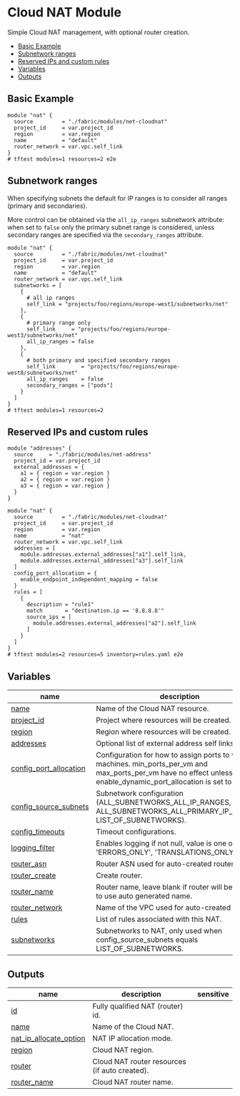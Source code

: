 # Cloud NAT Module

Simple Cloud NAT management, with optional router creation.

<!-- BEGIN TOC -->
- [Basic Example](#basic-example)
- [Subnetwork ranges](#subnetwork-ranges)
- [Reserved IPs and custom rules](#reserved-ips-and-custom-rules)
- [Variables](#variables)
- [Outputs](#outputs)
<!-- END TOC -->

## Basic Example

```hcl
module "nat" {
  source         = "./fabric/modules/net-cloudnat"
  project_id     = var.project_id
  region         = var.region
  name           = "default"
  router_network = var.vpc.self_link
}
# tftest modules=1 resources=2 e2e
```

## Subnetwork ranges

When specifying subnets the default for IP ranges is to consider all ranges (primary and secondaries).

More control can be obtained via the `all_ip_ranges` subnetwork attribute: when set to `false` only the primary subnet range is considered, unless secondary ranges are specified via the `secondary_ranges` attribute.

```hcl
module "nat" {
  source         = "./fabric/modules/net-cloudnat"
  project_id     = var.project_id
  region         = var.region
  name           = "default"
  router_network = var.vpc.self_link
  subnetworks = [
    {
      # all ip ranges
      self_link = "projects/foo/regions/europe-west1/subnetworks/net"
    },
    {
      # primary range only
      self_link     = "projects/foo/regions/europe-west3/subnetworks/net"
      all_ip_ranges = false
    },
    {
      # both primary and specified secondary ranges
      self_link        = "projects/foo/regions/europe-west8/subnetworks/net"
      all_ip_ranges    = false
      secondary_ranges = ["pods"]
    }
  ]
}
# tftest modules=1 resources=2
```

## Reserved IPs and custom rules

```hcl
module "addresses" {
  source     = "./fabric/modules/net-address"
  project_id = var.project_id
  external_addresses = {
    a1 = { region = var.region }
    a2 = { region = var.region }
    a3 = { region = var.region }
  }
}

module "nat" {
  source         = "./fabric/modules/net-cloudnat"
  project_id     = var.project_id
  region         = var.region
  name           = "nat"
  router_network = var.vpc.self_link
  addresses = [
    module.addresses.external_addresses["a1"].self_link,
    module.addresses.external_addresses["a3"].self_link
  ]
  config_port_allocation = {
    enable_endpoint_independent_mapping = false
  }
  rules = [
    {
      description = "rule1"
      match       = "destination.ip == '8.8.8.8'"
      source_ips = [
        module.addresses.external_addresses["a2"].self_link
      ]
    }
  ]
}
# tftest modules=2 resources=5 inventory=rules.yaml e2e
```
<!-- BEGIN TFDOC -->
## Variables

| name | description | type | required | default |
|---|---|:---:|:---:|:---:|
| [name](variables.tf#L64) | Name of the Cloud NAT resource. | <code>string</code> | ✓ |  |
| [project_id](variables.tf#L69) | Project where resources will be created. | <code>string</code> | ✓ |  |
| [region](variables.tf#L74) | Region where resources will be created. | <code>string</code> | ✓ |  |
| [addresses](variables.tf#L17) | Optional list of external address self links. | <code>list&#40;string&#41;</code> |  | <code>&#91;&#93;</code> |
| [config_port_allocation](variables.tf#L23) | Configuration for how to assign ports to virtual machines. min_ports_per_vm and max_ports_per_vm have no effect unless enable_dynamic_port_allocation is set to 'true'. | <code title="object&#40;&#123;&#10;  enable_endpoint_independent_mapping &#61; optional&#40;bool, true&#41;&#10;  enable_dynamic_port_allocation      &#61; optional&#40;bool, false&#41;&#10;  min_ports_per_vm                    &#61; optional&#40;number, 64&#41;&#10;  max_ports_per_vm                    &#61; optional&#40;number, 65536&#41;&#10;&#125;&#41;">object&#40;&#123;&#8230;&#125;&#41;</code> |  | <code>&#123;&#125;</code> |
| [config_source_subnets](variables.tf#L39) | Subnetwork configuration (ALL_SUBNETWORKS_ALL_IP_RANGES, ALL_SUBNETWORKS_ALL_PRIMARY_IP_RANGES, LIST_OF_SUBNETWORKS). | <code>string</code> |  | <code>&#34;ALL_SUBNETWORKS_ALL_IP_RANGES&#34;</code> |
| [config_timeouts](variables.tf#L45) | Timeout configurations. | <code title="object&#40;&#123;&#10;  icmp            &#61; optional&#40;number, 30&#41;&#10;  tcp_established &#61; optional&#40;number, 1200&#41;&#10;  tcp_time_wait   &#61; optional&#40;number, 120&#41;&#10;  tcp_transitory  &#61; optional&#40;number, 30&#41;&#10;  udp             &#61; optional&#40;number, 30&#41;&#10;&#125;&#41;">object&#40;&#123;&#8230;&#125;&#41;</code> |  | <code>&#123;&#125;</code> |
| [logging_filter](variables.tf#L58) | Enables logging if not null, value is one of 'ERRORS_ONLY', 'TRANSLATIONS_ONLY', 'ALL'. | <code>string</code> |  | <code>null</code> |
| [router_asn](variables.tf#L79) | Router ASN used for auto-created router. | <code>number</code> |  | <code>null</code> |
| [router_create](variables.tf#L85) | Create router. | <code>bool</code> |  | <code>true</code> |
| [router_name](variables.tf#L91) | Router name, leave blank if router will be created to use auto generated name. | <code>string</code> |  | <code>null</code> |
| [router_network](variables.tf#L97) | Name of the VPC used for auto-created router. | <code>string</code> |  | <code>null</code> |
| [rules](variables.tf#L103) | List of rules associated with this NAT. | <code title="list&#40;object&#40;&#123;&#10;  description &#61; optional&#40;string&#41;,&#10;  match       &#61; string&#10;  source_ips  &#61; list&#40;string&#41;&#10;&#125;&#41;&#41;">list&#40;object&#40;&#123;&#8230;&#125;&#41;&#41;</code> |  | <code>&#91;&#93;</code> |
| [subnetworks](variables.tf#L114) | Subnetworks to NAT, only used when config_source_subnets equals LIST_OF_SUBNETWORKS. | <code title="list&#40;object&#40;&#123;&#10;  self_link     &#61; string&#10;  all_ip_ranges &#61; optional&#40;bool, true&#41;&#10;  secondary_ranges &#61; optional&#40;list&#40;string&#41;&#41;&#10;&#125;&#41;&#41;">list&#40;object&#40;&#123;&#8230;&#125;&#41;&#41;</code> |  | <code>&#91;&#93;</code> |

## Outputs

| name | description | sensitive |
|---|---|:---:|
| [id](outputs.tf#L17) | Fully qualified NAT (router) id. |  |
| [name](outputs.tf#L22) | Name of the Cloud NAT. |  |
| [nat_ip_allocate_option](outputs.tf#L27) | NAT IP allocation mode. |  |
| [region](outputs.tf#L32) | Cloud NAT region. |  |
| [router](outputs.tf#L37) | Cloud NAT router resources (if auto created). |  |
| [router_name](outputs.tf#L46) | Cloud NAT router name. |  |
<!-- END TFDOC -->
